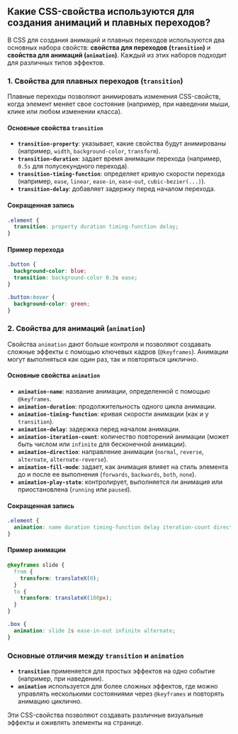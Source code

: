 ## Какие CSS-свойства используются для создания анимаций и плавных переходов?

В CSS для создания анимаций и плавных переходов используются два основных набора свойств: **свойства для переходов (`transition`)** и **свойства для анимаций (`animation`)**. Каждый из этих наборов подходит для различных типов эффектов.

### 1. Свойства для плавных переходов (`transition`)

Плавные переходы позволяют анимировать изменения CSS-свойств, когда элемент меняет свое состояние (например, при наведении мыши, клике или любом изменении класса).

#### Основные свойства `transition`

- **`transition-property`**: указывает, какие свойства будут анимированы (например, `width`, `background-color`, `transform`).
- **`transition-duration`**: задает время анимации перехода (например, `0.5s` для полусекундного перехода).
- **`transition-timing-function`**: определяет кривую скорости перехода (например, `ease`, `linear`, `ease-in`, `ease-out`, `cubic-bezier(...)`).
- **`transition-delay`**: добавляет задержку перед началом перехода.

#### Сокращенная запись

```css
.element {
  transition: property duration timing-function delay;
}
```

#### Пример перехода

```css
.button {
  background-color: blue;
  transition: background-color 0.3s ease;
}

.button:hover {
  background-color: green;
}
```

### 2. Свойства для анимаций (`animation`)

Свойства `animation` дают больше контроля и позволяют создавать сложные эффекты с помощью ключевых кадров (`@keyframes`). Анимации могут выполняться как один раз, так и повторяться циклично.

#### Основные свойства `animation`

- **`animation-name`**: название анимации, определенной с помощью `@keyframes`.
- **`animation-duration`**: продолжительность одного цикла анимации.
- **`animation-timing-function`**: кривая скорости анимации (как и у `transition`).
- **`animation-delay`**: задержка перед началом анимации.
- **`animation-iteration-count`**: количество повторений анимации (может быть числом или `infinite` для бесконечной анимации).
- **`animation-direction`**: направление анимации (`normal`, `reverse`, `alternate`, `alternate-reverse`).
- **`animation-fill-mode`**: задает, как анимация влияет на стиль элемента до и после ее выполнения (`forwards`, `backwards`, `both`, `none`).
- **`animation-play-state`**: контролирует, выполняется ли анимация или приостановлена (`running` или `paused`).

#### Сокращенная запись

```css
.element {
  animation: name duration timing-function delay iteration-count direction fill-mode;
}
```

#### Пример анимации

```css
@keyframes slide {
  from {
    transform: translateX(0);
  }
  to {
    transform: translateX(100px);
  }
}

.box {
  animation: slide 2s ease-in-out infinite alternate;
}
```

### Основные отличия между `transition` и `animation`

- **`transition`** применяется для простых эффектов на одно событие (например, при наведении).
- **`animation`** используется для более сложных эффектов, где можно управлять несколькими состояниями через `@keyframes` и повторять анимацию циклично.

Эти CSS-свойства позволяют создавать различные визуальные эффекты и оживлять элементы на странице.